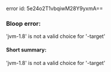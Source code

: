 error id: 5e24o2T1vbqiwM28Y9yxmA==
### Bloop error:

'jvm-1.8' is not a valid choice for '-target'
#### Short summary: 

'jvm-1.8' is not a valid choice for '-target'